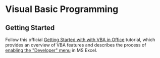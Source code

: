 # Visual Basic Programming

## Getting Started

Follow this official [Getting Started with with VBA in Office](https://msdn.microsoft.com/en-us/vba/office-shared-vba/articles/getting-started-with-vba-in-office) tutorial, which provides an overview of VBA features and describes the process of [enabling the "Developer" menu](https://msdn.microsoft.com/en-us/vba/office-shared-vba/articles/getting-started-with-vba-in-office#to-enable-the-developer-tab) in MS Excel.